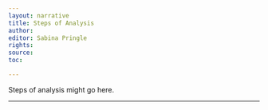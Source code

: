 ```yaml
---
layout: narrative
title: Steps of Analysis
author:
editor: Sabina Pringle
rights:
source:
toc:

---
```


Steps of analysis might go here.

---
